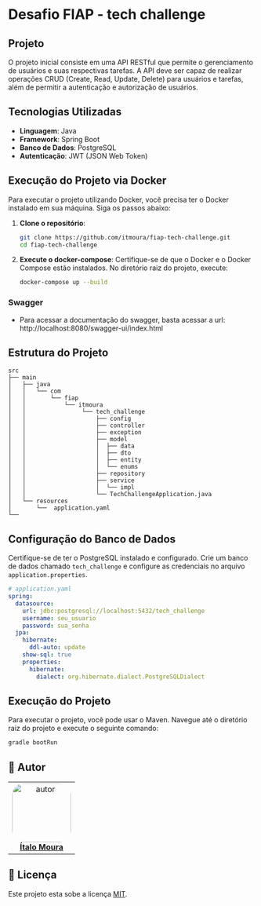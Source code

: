 # Desafio FIAP - tech challenge

## Projeto
O projeto inicial consiste em uma API RESTful que permite o gerenciamento de usuários e suas respectivas tarefas. A API deve ser capaz de realizar operações CRUD (Create, Read, Update, Delete) para usuários e tarefas, além de permitir a autenticação e autorização de usuários.

## Tecnologias Utilizadas

- **Linguagem**: Java
- **Framework**: Spring Boot
- **Banco de Dados**: PostgreSQL
- **Autenticação**: JWT (JSON Web Token)

## Execução do Projeto via Docker
Para executar o projeto utilizando Docker, você precisa ter o Docker instalado em sua máquina. Siga os passos abaixo:
1. **Clone o repositório**:
   ```bash
   git clone https://github.com/itmoura/fiap-tech-challenge.git
   cd fiap-tech-challenge
   ```
2. **Execute o docker-compose**:
   Certifique-se de que o Docker e o Docker Compose estão instalados. No diretório raiz do projeto, execute:
   ```bash
   docker-compose up --build
   ```

### Swagger
- Para acessar a documentação do swagger, basta acessar a url: http://localhost:8080/swagger-ui/index.html

## Estrutura do Projeto

```
src
├── main
│   ├── java
│   │   └── com
│   │       └── fiap
│   │           └── itmoura
│   │                └── tech_challenge
│   │                    ├── config
│   │                    ├── controller
│   │                    ├── exception
│   │                    ├── model
│   │                    │  ├── data
│   │                    │  ├── dto
│   │                    │  ├── entity
│   │                    │  └── enums
│   │                    ├── repository
│   │                    ├── service
│   │                    │  └── impl
│   │                    └── TechChallengeApplication.java
│   └── resources
│       └──  application.yaml
└──
```

## Configuração do Banco de Dados
Certifique-se de ter o PostgreSQL instalado e configurado. Crie um banco de dados chamado `tech_challenge` e configure as credenciais no arquivo `application.properties`.

```yaml
# application.yaml
spring:
  datasource:
    url: jdbc:postgresql://localhost:5432/tech_challenge
    username: seu_usuario
    password: sua_senha
  jpa:
    hibernate:
      ddl-auto: update
    show-sql: true
    properties:
      hibernate:
        dialect: org.hibernate.dialect.PostgreSQLDialect
```

## Execução do Projeto
Para executar o projeto, você pode usar o Maven. Navegue até o diretório raiz do projeto e execute o seguinte comando:

```bash
gradle bootRun
```

## 👥 Autor

<table  style="text-align:center; border: none" >
<tr>

<td align="center"> 
<a href="https://www.linkedin.com/in/itmoura/" style="text-align:center;">
<img style="border-radius: 20%;" src="https://github.com/itmoura.png" width="120px;" alt="autor"/><br> <strong> Ítalo Moura </strong>
</a>
</td>

</tr>
</table>

## 📝 Licença

Este projeto esta sobe a licença [MIT](./LICENSE).
